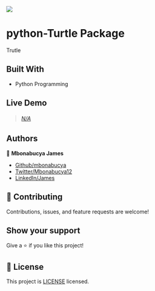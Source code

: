 
![](https://img.shields.io/badge/Turtle-orange)

# python-Turtle Package

Trutle 



## Built With

- Python  Programming 

## Live Demo

> ###### [N/A]()



## Authors

👤 **Mbonabucya James**

- [Github/mbonabucya](https://github.com/mbonabucya)
- [Twitter/Mbonabucya12](https://twitter.com/Mbonabucya12)
- [LinkedIn/James](https://www.linkedin.com/in/james-mbonabucya)

## :handshake: Contributing

Contributions, issues, and feature requests are welcome!

## Show your support

Give a :star:️ if you like this project!

## :memo: License

This project is [LICENSE](./LICENSE) licensed.